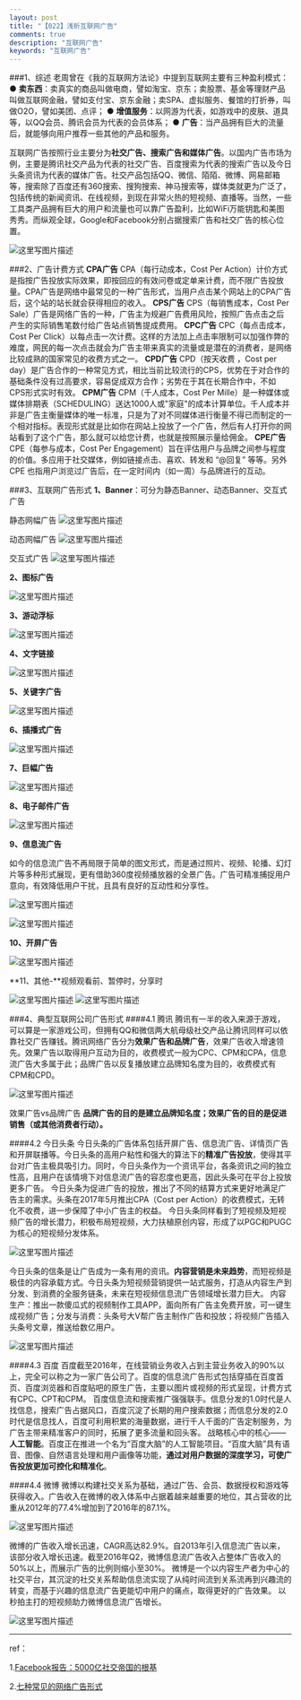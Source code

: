```yaml
---
layout: post
title: "【022】浅析互联网广告"
comments: true
description: "互联网广告"
keywords: "互联网广告"
---
```


###1、综述
老周曾在《我的互联网方法论》中提到互联网主要有三种盈利模式：
  ● **卖东西**：卖真实的商品叫做电商，譬如淘宝、京东；卖股票、基金等理财产品叫做互联网金融，譬如支付宝、京东金融；卖SPA、虚拟服务、餐馆的打折券，叫做O2O，譬如美团、点评；
  ● **增值服务**：以网游为代表，如游戏中的皮肤、道具等，以QQ会员、腾讯会员为代表的会员体系；
  ● **广告**：当产品拥有巨大的流量后，就能够向用户推荐一些其他的产品和服务。

互联网广告按照行业主要分为**社交广告、搜索广告和媒体广告**。以国内广告市场为例，主要是腾讯社交产品为代表的社交广告、百度搜索为代表的搜索广告以及今日头条资讯为代表的媒体广告。社交产品包括QQ、微信、陌陌、微博、网易邮箱等，搜索除了百度还有360搜索、搜狗搜索、神马搜索等，媒体类就更为广泛了，包括传统的新闻资讯、在线视频，到现在非常火热的短视频、直播等。当然，一些工具类产品拥有巨大的用户和流量也可以靠广告盈利，比如WiFi万能钥匙和美图秀秀。而纵观全球，Google和Facebook分别占据搜索广告和社交广告的核心位置。

![这里写图片描述](http://img.blog.csdn.net/20170909011511893?watermark/2/text/aHR0cDovL2Jsb2cuY3Nkbi5uZXQvYWNlbGl0/font/5a6L5L2T/fontsize/400/fill/I0JBQkFCMA==/dissolve/70/gravity/SouthEast)

###2、广告计费方式
**CPA广告**
CPA（每行动成本，Cost Per Action）计价方式是指按广告投放实际效果，即按回应的有效问卷或定单来计费，而不限广告投放量。CPA广告是网络中最常见的一种广告形式，当用户点击某个网站上的CPA广告后，这个站的站长就会获得相应的收入。
**CPS广告**
CPS（每销售成本，Cost Per Sale）广告是网络广告的一种，广告主为规避广告费用风险，按照广告点击之后产生的实际销售笔数付给广告站点销售提成费用。
**CPC广告**
CPC（每点击成本，Cost Per Click）以每点击一次计费。这样的方法加上点击率限制可以加强作弊的难度，网民的每一次点击就会为广告主带来真实的流量或是潜在的消费者，是网络比较成熟的国家常见的收费方式之一。
**CPD广告**
CPD（按天收费 ，Cost per day）是广告合作的一种常见方式，相比当前比较流行的CPS，优势在于对合作的基础条件没有过高要求，容易促成双方合作；劣势在于其在长期合作中，不如CPS形式实时有效。
**CPM广告**
CPM（千人成本，Cost Per Mille）是一种媒体或媒体排期表（SCHEDULING）送达1000人或"家庭"的成本计算单位。千人成本并非是广告主衡量媒体的唯一标准，只是为了对不同媒体进行衡量不得已而制定的一个相对指标。表现形式就是比如你在网站上投放了一个广告，然后有人打开你的网站看到了这个广告，那么就可以给您计费，也就是按照展示量给佣金。
**CPE广告** 
CPE（每参与成本，Cost Per Engagement）旨在评估用户与品牌之间参与程度的价值。多应用于社交媒体，例如链接点击、喜欢、转发和 “@回复” 等等。另外 CPE 也指用户浏览过广告后，在一定时间内（如一周）与品牌进行的互动。 

###3、互联网广告形式
**1、Banner**：可分为静态Banner、动态Banner、交互式广告

静态网幅广告
![这里写图片描述](http://img.blog.csdn.net/20170909011958314?watermark/2/text/aHR0cDovL2Jsb2cuY3Nkbi5uZXQvYWNlbGl0/font/5a6L5L2T/fontsize/400/fill/I0JBQkFCMA==/dissolve/70/gravity/SouthEast)

动态网幅广告
![这里写图片描述](http://img.blog.csdn.net/20170909012035123?watermark/2/text/aHR0cDovL2Jsb2cuY3Nkbi5uZXQvYWNlbGl0/font/5a6L5L2T/fontsize/400/fill/I0JBQkFCMA==/dissolve/70/gravity/SouthEast)

﻿交互式广告
![这里写图片描述](http://img.blog.csdn.net/20170909012048614?watermark/2/text/aHR0cDovL2Jsb2cuY3Nkbi5uZXQvYWNlbGl0/font/5a6L5L2T/fontsize/400/fill/I0JBQkFCMA==/dissolve/70/gravity/SouthEast)

**2、图标广告**

![这里写图片描述](http://img.blog.csdn.net/20170909012119440?watermark/2/text/aHR0cDovL2Jsb2cuY3Nkbi5uZXQvYWNlbGl0/font/5a6L5L2T/fontsize/400/fill/I0JBQkFCMA==/dissolve/70/gravity/SouthEast)

**3、游动浮标**

![这里写图片描述](http://img.blog.csdn.net/20170909012152868?watermark/2/text/aHR0cDovL2Jsb2cuY3Nkbi5uZXQvYWNlbGl0/font/5a6L5L2T/fontsize/400/fill/I0JBQkFCMA==/dissolve/70/gravity/SouthEast)

**​4、文字链接**

![这里写图片描述](http://img.blog.csdn.net/20170909012219908?watermark/2/text/aHR0cDovL2Jsb2cuY3Nkbi5uZXQvYWNlbGl0/font/5a6L5L2T/fontsize/400/fill/I0JBQkFCMA==/dissolve/70/gravity/SouthEast)

**5、关键字广告**

![这里写图片描述](http://img.blog.csdn.net/20170909012241808?watermark/2/text/aHR0cDovL2Jsb2cuY3Nkbi5uZXQvYWNlbGl0/font/5a6L5L2T/fontsize/400/fill/I0JBQkFCMA==/dissolve/70/gravity/SouthEast)

**6、插播式广告**

![这里写图片描述](http://img.blog.csdn.net/20170909012323280?watermark/2/text/aHR0cDovL2Jsb2cuY3Nkbi5uZXQvYWNlbGl0/font/5a6L5L2T/fontsize/400/fill/I0JBQkFCMA==/dissolve/70/gravity/SouthEast)

**7、巨幅广告**

![这里写图片描述](http://img.blog.csdn.net/20170909012346218?watermark/2/text/aHR0cDovL2Jsb2cuY3Nkbi5uZXQvYWNlbGl0/font/5a6L5L2T/fontsize/400/fill/I0JBQkFCMA==/dissolve/70/gravity/SouthEast)

**8、电子邮件广告**

![这里写图片描述](http://img.blog.csdn.net/20170909012521139?watermark/2/text/aHR0cDovL2Jsb2cuY3Nkbi5uZXQvYWNlbGl0/font/5a6L5L2T/fontsize/400/fill/I0JBQkFCMA==/dissolve/70/gravity/SouthEast)

**9、信息流广告**

如今的信息流广告不再局限于简单的图文形式，而是通过照片、视频、轮播、幻灯片等多种形式展现，更有借助360度视频播放器的全景广告。广告可精准捕捉用户意向，有效降低用户干扰，且具有良好的互动性和分享性。

![这里写图片描述](http://img.blog.csdn.net/20170909012602591?watermark/2/text/aHR0cDovL2Jsb2cuY3Nkbi5uZXQvYWNlbGl0/font/5a6L5L2T/fontsize/400/fill/I0JBQkFCMA==/dissolve/70/gravity/SouthEast)

![这里写图片描述](http://img.blog.csdn.net/20170909012609333?watermark/2/text/aHR0cDovL2Jsb2cuY3Nkbi5uZXQvYWNlbGl0/font/5a6L5L2T/fontsize/400/fill/I0JBQkFCMA==/dissolve/70/gravity/SouthEast)

**10、开屏广告**

![这里写图片描述](http://img.blog.csdn.net/20170909012644636?watermark/2/text/aHR0cDovL2Jsb2cuY3Nkbi5uZXQvYWNlbGl0/font/5a6L5L2T/fontsize/400/fill/I0JBQkFCMA==/dissolve/70/gravity/SouthEast)

**11、其他-**视频观看前、暂停时，分享时

![这里写图片描述](http://img.blog.csdn.net/20170909012729726?watermark/2/text/aHR0cDovL2Jsb2cuY3Nkbi5uZXQvYWNlbGl0/font/5a6L5L2T/fontsize/400/fill/I0JBQkFCMA==/dissolve/70/gravity/SouthEast)
![这里写图片描述](http://img.blog.csdn.net/20170909012737381?watermark/2/text/aHR0cDovL2Jsb2cuY3Nkbi5uZXQvYWNlbGl0/font/5a6L5L2T/fontsize/400/fill/I0JBQkFCMA==/dissolve/70/gravity/SouthEast)

###4、典型互联网公司广告形式
####4.1 腾讯
腾讯有一半的收入来源于游戏，可以算是一家游戏公司，但拥有QQ和微信两大航母级社交产品让腾讯同样可以依靠社交广告赚钱。腾讯网络广告分为**效果广告和品牌广告**，效果广告收入增速领先。效果广告以取得用户互动为目的，收费模式一般为CPC、CPM和CPA，信息流广告大多属于此；品牌广告以反复播放建立品牌知名度为目的，收费模式有CPM和CPD。

![这里写图片描述](http://img.blog.csdn.net/20170909012904309?watermark/2/text/aHR0cDovL2Jsb2cuY3Nkbi5uZXQvYWNlbGl0/font/5a6L5L2T/fontsize/400/fill/I0JBQkFCMA==/dissolve/70/gravity/SouthEast)

效果广告vs品牌广告
**品牌广告的目的是建立品牌知名度；效果广告的目的是促进销售（或其他消费者行动）。**

####4.2 今日头条
今日头条的广告体系包括开屏广告、信息流广告、详情页广告和开屏联播等。今日头条的高用户粘性和强大的算法下的**精准广告投放**，使得其平台对广告主极具吸引力。同时，今日头条作为一个资讯平台，各条资讯之间的独立性高，且用户在该情境下对信息流广告的容忍度也更高，因此头条可在平台上投放更多广告。
今日头条为促进广告的投放，推出了不同的结算方式来更好地满足广告主的需求。头条在2017年5月推出CPA（Cost per Action）的收费模式，无转化不收费，进一步保障了中小广告主的权益。
今日头条同样看到了短视频及短视频广告的增长潜力，积极布局短视频，大力扶植原创内容，形成了以PGC和PUGC为核心的短视频分发体系。

![这里写图片描述](http://img.blog.csdn.net/20170909013021504?watermark/2/text/aHR0cDovL2Jsb2cuY3Nkbi5uZXQvYWNlbGl0/font/5a6L5L2T/fontsize/400/fill/I0JBQkFCMA==/dissolve/70/gravity/SouthEast)

今日头条的信条是让广告成为一条有用的资讯。**内容营销是未来趋势**，而短视频是极佳的内容承载方式。今日头条为短视频营销提供一站式服务，打造从内容生产到分发、到消费的全服务链条，未来在短视频信息流广告领域增长潜力巨大。
内容生产：推出一款傻瓜式的视频制作工具APP，面向所有广告主免费开放，可一键生成视频广告；分发与消费：头条号大V帮广告主制作广告和投放；将视频广告插入头条号文章，推送给数亿用户。

![这里写图片描述](http://img.blog.csdn.net/20170909013054227?watermark/2/text/aHR0cDovL2Jsb2cuY3Nkbi5uZXQvYWNlbGl0/font/5a6L5L2T/fontsize/400/fill/I0JBQkFCMA==/dissolve/70/gravity/SouthEast)

####4.3 百度
百度截至2016年，在线营销业务收入占到主营业务收入的90%以上，完全可以称之为一家广告公司了。百度的信息流广告形式包括穿插在百度首页、百度浏览器和百度贴吧的原生广告，主要以图片或视频的形式呈现，计费方式有CPC、CPT和CPM。
百度信息流和搜索推广强强联手。信息分发的1.0时代是人找信息，搜索广告占据风口，百度沉淀了长期的用户搜索数据；而信息分发的2.0时代是信息找人，百度可利用积累的海量数据，进行千人千面的广告定制服务，为广告主带来精准客户的同时，拓展了更多流量和回头客。
战略核心中的核心——**人工智能**。百度正在推进一个名为“百度大脑”的人工智能项目。“百度大脑”具有语音、图像、自然语言处理和用户画像等功能，**通过对用户数据的深度学习，可使广告投放更加可控化和精准化**。

####4.4 微博
微博以构建社交关系为基础，通过广告、会员、数据授权和游戏等获得收入。广告收入在微博的收入体系中占据着越来越重要的地位，其占营收的比重从2012年的77.4%增加到了2016年的87.1%。

![这里写图片描述](http://img.blog.csdn.net/20170909013138905?watermark/2/text/aHR0cDovL2Jsb2cuY3Nkbi5uZXQvYWNlbGl0/font/5a6L5L2T/fontsize/400/fill/I0JBQkFCMA==/dissolve/70/gravity/SouthEast)

微博的广告收入增长迅速，CAGR高达82.9%。自2013年引入信息流广告以来，该部分收入增长迅速。截至2016年Q2，微博信息流广告收入占整体广告收入的50%以上，而展示广告的比例则缩小至30%。
 微博是一个以内容生产者为中心的社交平台，其沉淀的社交关系帮助信息流实现了从纯时间流到关系流再到兴趣流的转变，而基于兴趣的信息流广告更能切中用户的痛点，取得更好的广告效果。
以秒拍主打的短视频助力微博信息流广告增长。

![这里写图片描述](http://img.blog.csdn.net/20170909013207332?watermark/2/text/aHR0cDovL2Jsb2cuY3Nkbi5uZXQvYWNlbGl0/font/5a6L5L2T/fontsize/400/fill/I0JBQkFCMA==/dissolve/70/gravity/SouthEast)

---
ref：

1.[Facebook报告：5000亿社交帝国的根基](http://www.199it.com/archives/623522.html)

2.[七种常见的网络广告形式](http://blog.sina.com.cn/s/blog_15de85b010102wtrz.html)
